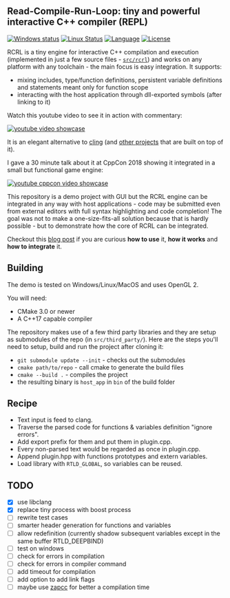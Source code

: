 ## Read-Compile-Run-Loop: tiny and powerful interactive C++ compiler (REPL)

[![Windows status](https://ci.appveyor.com/api/projects/status/fp0sqit57eorgswb/branch/master?svg=true)](https://ci.appveyor.com/project/onqtam/rcrl/branch/master)
[![Linux Status](https://travis-ci.org/onqtam/rcrl.svg?branch=master)](https://travis-ci.org/onqtam/rcrl)
[![Language](https://img.shields.io/badge/language-C++-blue.svg)](https://isocpp.org/)
[![License](http://img.shields.io/badge/license-MIT-blue.svg)](http://opensource.org/licenses/MIT)

RCRL is a tiny engine for interactive C++ compilation and execution (implemented in just a few source files - [```src/rcrl```](src/rcrl)) and works on any platform with any toolchain - the main focus is easy integration. It supports:
- mixing includes, type/function definitions, persistent variable definitions and statements meant only for function scope
- interacting with the host application through dll-exported symbols (after linking to it)

Watch this youtube video to see it in action with commentary:

[![youtube video showcase](https://onqtam.com/assets/images/rcrl.gif)](https://www.youtube.com/watch?v=HscxAzFc2QY)

It is an elegant alternative to [cling](https://github.com/root-project/cling) (and [other projects](https://github.com/inspector-repl/inspector) that are built on top of it).

I gave a 30 minute talk about it at CppCon 2018 showing it integrated in a small but functional game engine:

[![youtube cppcon video showcase](https://onqtam.com/assets/images/rcrl_youtube_cppcon_thumbnail.png)](https://www.youtube.com/watch?v=UEuA0yuw_O0)

This repository is a demo project with GUI but the RCRL engine can be integrated in any way with host applications - code may be submitted even from external editors with full syntax highlighting and code completion! The goal was not to make a one-size-fits-all solution because that is hardly possible - but to demonstrate how the core of RCRL can be integrated.

Checkout this [blog post](https://onqtam.com/programming/2018-02-12-read-compile-run-loop-a-tiny-repl-for-cpp/) if you are curious **how to use** it, **how it works** and **how to integrate** it.

## Building

The demo is tested on Windows/Linux/MacOS and uses OpenGL 2.

You will need:
- CMake 3.0 or newer
- A C++17 capable compiler <!-- (tested with VS 2015+, GCC 7+, Clang 3.6+) -->

The repository makes use of a few third party libraries and they are setup as submodules of the repo (in ```src/third_party/```). Here are the steps you'll need to setup, build and run the project after cloning it:

- ```git submodule update --init``` - checks out the submodules
- ```cmake path/to/repo``` - call cmake to generate the build files
- ```cmake --build .``` - compiles the project
- the resulting binary is ```host_app``` in ```bin``` of the build folder

## Recipe 

- Text input is feed to clang.
- Traverse the parsed code for functions & variables definition "ignore errors".
- Add export prefix for them and put them in plugin.cpp.
- Every non-parsed text would be regarded as once in plugin.cpp.
- Append plugin.hpp with functions prototypes and extern variables.
- Load library with `RTLD_GLOBAL`, so variables can be reused.

## TODO

- [x] use libclang
- [x] replace tiny process with boost process
- [ ] rewrite test cases
- [ ] smarter header generation for functions and variables
- [ ] allow redefinition (currently shadow subsequent variables except in the same buffer RTLD_DEEPBIND)
- [ ] test on windows
- [ ] check for errors in compilation 
- [ ] check for errors in compiler command
- [ ] add timeout for compilation
- [ ] add option to add link flags
- [ ] maybe use [zapcc](https://github.com/yrnkrn/zapcc) for better a compilation time
